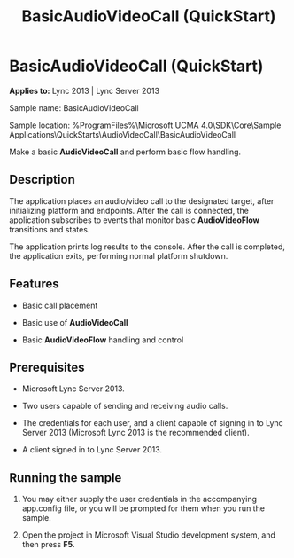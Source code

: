 ﻿---
title: BasicAudioVideoCall (QuickStart)
TOCTitle: BasicAudioVideoCall (QuickStart)
ms:assetid: 062e5bc2-0f8b-4584-8335-f5a88beaf43e
ms:mtpsurl: https://msdn.microsoft.com/en-us/library/Dn466147(v=office.15)
ms:contentKeyID: 57103617
ms.date: 07/25/2014
mtps_version: v=office.15
---

# BasicAudioVideoCall (QuickStart)


**Applies to:** Lync 2013 | Lync Server 2013

 

Sample name: BasicAudioVideoCall

Sample location: %ProgramFiles%\\Microsoft UCMA 4.0\\SDK\\Core\\Sample Applications\\QuickStarts\\AudioVideoCall\\BasicAudioVideoCall

Make a basic **AudioVideoCall** and perform basic flow handling.

## Description

The application places an audio/video call to the designated target, after initializing platform and endpoints. After the call is connected, the application subscribes to events that monitor basic **AudioVideoFlow** transitions and states.

The application prints log results to the console. After the call is completed, the application exits, performing normal platform shutdown.

## Features

  - Basic call placement

  - Basic use of **AudioVideoCall**

  - Basic **AudioVideoFlow** handling and control

## Prerequisites

  - Microsoft Lync Server 2013.

  - Two users capable of sending and receiving audio calls.

  - The credentials for each user, and a client capable of signing in to Lync Server 2013 (Microsoft Lync 2013 is the recommended client).

  - A client signed in to Lync Server 2013.

## Running the sample

1.  You may either supply the user credentials in the accompanying app.config file, or you will be prompted for them when you run the sample.

2.  Open the project in Microsoft Visual Studio development system, and then press **F5**.

